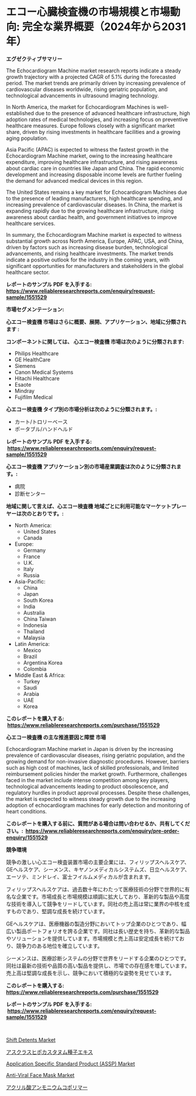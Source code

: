 <p><h1>エコー心臓検査機の市場規模と市場動向: 完全な業界概要（2024年から2031年）</h1></p><p><strong>エグゼクティブサマリー</strong></p>
<p><p>The Echocardiogram Machine market research reports indicate a steady growth trajectory with a projected CAGR of 5.1% during the forecasted period. The market trends are primarily driven by increasing prevalence of cardiovascular diseases worldwide, rising geriatric population, and technological advancements in ultrasound imaging technology.</p><p>In North America, the market for Echocardiogram Machines is well-established due to the presence of advanced healthcare infrastructure, high adoption rates of medical technologies, and increasing focus on preventive healthcare measures. Europe follows closely with a significant market share, driven by rising investments in healthcare facilities and a growing aging population.</p><p>Asia Pacific (APAC) is expected to witness the fastest growth in the Echocardiogram Machine market, owing to the increasing healthcare expenditure, improving healthcare infrastructure, and rising awareness about cardiac care in countries like Japan and China. The rapid economic development and increasing disposable income levels are further fueling the demand for advanced medical devices in this region.</p><p>The United States remains a key market for Echocardiogram Machines due to the presence of leading manufacturers, high healthcare spending, and increasing prevalence of cardiovascular diseases. In China, the market is expanding rapidly due to the growing healthcare infrastructure, rising awareness about cardiac health, and government initiatives to improve healthcare services.</p><p>In summary, the Echocardiogram Machine market is expected to witness substantial growth across North America, Europe, APAC, USA, and China, driven by factors such as increasing disease burden, technological advancements, and rising healthcare investments. The market trends indicate a positive outlook for the industry in the coming years, with significant opportunities for manufacturers and stakeholders in the global healthcare sector.</p></p>
<p><strong>レポートのサンプル PDF を入手する: <a href="https://www.reliableresearchreports.com/enquiry/request-sample/1551529">https://www.reliableresearchreports.com/enquiry/request-sample/1551529</a></strong></p>
<p><strong>市場セグメンテーション:</strong></p>
<p><strong> 心エコー検査機 市場はさらに概要、展開、アプリケーション、地域に分類されます :</strong></p>
<p><strong>コンポーネントに関しては、 心エコー検査機 市場は次のように分類されます: &nbsp;</strong></p>
<p><ul><li>Philips Healthcare</li><li>GE HealthCare</li><li>Siemens</li><li>Canon Medical Systems</li><li>Hitachi Healthcare</li><li>Esaote</li><li>Mindray</li><li>Fujifilm Medical</li></ul></p>
<p><strong> 心エコー検査機 タイプ別の市場分析は次のように分類されます。:</strong></p>
<p><ul><li>カート/トロリーベース</li><li>ポータブル/ハンドヘルド</li></ul></p>
<p><strong>レポートのサンプル PDF を入手する: &nbsp;<a href="https://www.reliableresearchreports.com/enquiry/request-sample/1551529">https://www.reliableresearchreports.com/enquiry/request-sample/1551529</a></strong></p>
<p><strong> 心エコー検査機 アプリケーション別の市場産業調査は次のように分類されます。:</strong></p>
<p><ul><li>病院</li><li>診断センター</li></ul></p>
<p><strong>地域に関して言えば、心エコー検査機 地域ごとに利用可能なマーケットプレーヤーは次のとおりです。:</strong></p>
<p><ul>
    <li>
        North America:
        <ul>
            <li>United States</li>
            <li>Canada</li>
        </ul>
    </li>
    <li>
        Europe:
        <ul>
            <li>Germany</li>
            <li>France</li>
            <li>U.K.</li>
            <li>Italy</li>
            <li>Russia</li>
        </ul>
    </li>
    <li>
        Asia-Pacific:
        <ul>
            <li>China</li>
            <li>Japan</li>
            <li>South Korea</li>
            <li>India</li>
            <li>Australia</li>
            <li>China Taiwan</li>
            <li>Indonesia</li>
            <li>Thailand</li>
            <li>Malaysia</li>
        </ul>
    </li>
    <li>
        Latin America:
        <ul>
            <li>Mexico</li>
            <li>Brazil</li>
            <li>Argentina Korea</li>
            <li>Colombia</li>
        </ul>
    </li>
    <li>
        Middle East & Africa:
        <ul>
            <li>Turkey</li>
            <li>Saudi</li>
            <li>Arabia</li>
            <li>UAE</li>
            <li>Korea</li>
        </ul>
    </li>
    </ul></p>
<p><strong>このレポートを購入する: &nbsp;<a href="https://www.reliableresearchreports.com/purchase/1551529">https://www.reliableresearchreports.com/purchase/1551529</a></strong></p>
<p><strong>心エコー検査機 の主な推進要因と障壁 市場</strong></p>
<p><p>Echocardiogram Machine market in Japan is driven by the increasing prevalence of cardiovascular diseases, rising geriatric population, and the growing demand for non-invasive diagnostic procedures. However, barriers such as high cost of machines, lack of skilled professionals, and limited reimbursement policies hinder the market growth. Furthermore, challenges faced in the market include intense competition among key players, technological advancements leading to product obsolescence, and regulatory hurdles in product approval processes. Despite these challenges, the market is expected to witness steady growth due to the increasing adoption of echocardiogram machines for early detection and monitoring of heart conditions.</p></p>
<p><strong>このレポートを購入する前に、質問がある場合は問い合わせるか、共有してください。:&nbsp; <a href="https://www.reliableresearchreports.com/enquiry/pre-order-enquiry/1551529">https://www.reliableresearchreports.com/enquiry/pre-order-enquiry/1551529</a></strong></p>
<p><strong>競争環境</strong></p>
<p><p>競争の激しい心エコー検査装置市場の主要企業には、フィリップスヘルスケア、GEヘルスケア、シーメンス、キヤノンメディカルシステムズ、日立ヘルスケア、エーソテ、ミンドレイ、富士フイルムメディカルが含まれます。</p><p>フィリップスヘルスケアは、過去数十年にわたって医療技術の分野で世界的に有名な企業です。市場成長と市場規模は順調に拡大しており、革新的な製品や高度な技術を導入して競争をリードしています。同社の売上高は常に業界の中核を成すものであり、堅調な成長を続けています。</p><p>GEヘルスケアは、医療機器の製造分野においてトップ企業のひとつであり、幅広い製品ポートフォリオを誇る企業です。同社は長い歴史を持ち、革新的な製品やソリューションを提供しています。市場規模と売上高は安定成長を続けており、競争力のある地位を確立しています。</p><p>シーメンスは、医療診断システムの分野で世界をリードする企業のひとつです。同社は最新の技術や品質の高い製品を提供し、市場での存在感を増しています。売上高は堅調な成長を示し、競争において積極的な姿勢を見せています。</p></p>
<p><strong>このレポートを購入する: &nbsp; <a href="https://www.reliableresearchreports.com/purchase/1551529">https://www.reliableresearchreports.com/purchase/1551529</a></strong></p>
<p><strong>レポートのサンプル PDF を入手する: &nbsp;<a href="https://www.reliableresearchreports.com/enquiry/request-sample/1551529">https://www.reliableresearchreports.com/enquiry/request-sample/1551529</a></strong><strong></strong></p>
<p>&nbsp;</p>
<p><p><a href="https://zircon-bluebell-299.notion.site/Shift-Detents-Market-Size-Share-Trends-Analysis-Report-By-Material-By-Type-By-End-user-By-Regi-ebb7b9d2f0a54599b81fece7c33bd617">Shift Detents Market</a></p><p><a href="https://github.com/NashBeahan2023/Market-Research-Report-List-1/blob/main/52640237138.md">アスクラスヒポカスタヌム種子エキス</a></p><p><a href="https://view.publitas.com/reportprime-1/decoding-the-application-specific-standard-product-assp-market-a-deep-dive-into-the-latest-market-trends-market-segmentation-and-competitive-analysis/">Application Specific Standard Product (ASSP) Market</a></p><p><a href="https://github.com/lylyparadise/Market-Research-Report-List-2/blob/main/anti-viral-face-mask-market.md">Anti-Viral Face Mask Market</a></p><p><a href="https://github.com/joaejkdzgyljvo6/Market-Research-Report-List-1/blob/main/40509717137.md">アクリル酸アンモニウムコポリマー</a></p></p>